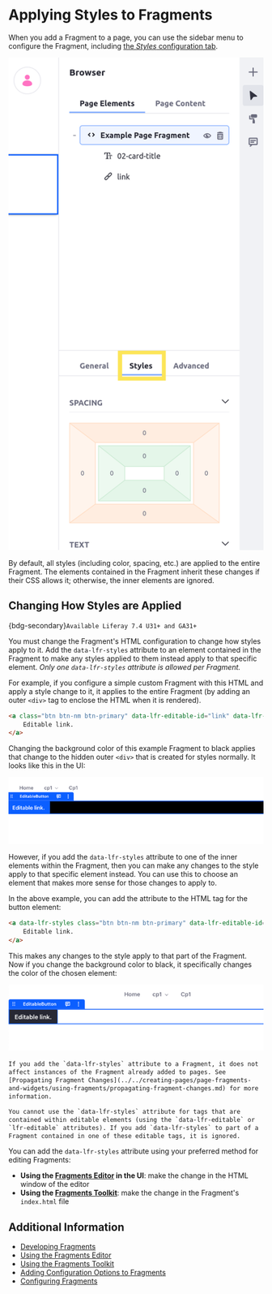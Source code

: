 # Applying Styles to Fragments

When you add a Fragment to a page, you can use the sidebar menu to configure the Fragment, including [the *Styles* configuration tab](../../creating-pages/page-fragments-and-widgets/using-fragments/configuring-fragments.md#styles).

![The Styles tab in the sidebar menu allows you to configure the styles per Fragment on a page.](./applying-styles-to-fragments/images/01.png)

By default, all styles (including color, spacing, etc.) are applied to the entire Fragment. The elements contained in the Fragment inherit these changes if their CSS allows it; otherwise, the inner elements are ignored.

## Changing How Styles are Applied

{bdg-secondary}`Available Liferay 7.4 U31+ and GA31+`

You must change the Fragment's HTML configuration to change how styles apply to it. Add the `data-lfr-styles` attribute to an element contained in the Fragment to make any styles applied to them instead apply to that specific element. *Only one `data-lfr-styles` attribute is allowed per Fragment.*

For example, if you configure a simple custom Fragment with this HTML and apply a style change to it, it applies to the entire Fragment (by adding an outer `<div>` tag to enclose the HTML when it is rendered).

```html
<a class="btn btn-nm btn-primary" data-lfr-editable-id="link" data-lfr-editable-type="link">
    Editable link.
</a>
```

Changing the background color of this example Fragment to black applies that change to the hidden outer `<div>` that is created for styles normally. It looks like this in the UI:

![Withot the data-lfr-styles attribute, the background color simply applies to the entire Fragment, creating an undesirable effect.](./applying-styles-to-fragments/images/02.png)

However, if you add the `data-lfr-styles` attribute to one of the inner elements within the Fragment, then you can make any changes to the style apply to that specific element instead. You can use this to choose an element that makes more sense for those changes to apply to.

In the above example, you can add the attribute to the HTML tag for the button element:

```html
<a data-lfr-styles class="btn btn-nm btn-primary" data-lfr-editable-id="link" data-lfr-editable-type="link">
    Editable link.
</a>
```

This makes any changes to the style apply to that part of the Fragment. Now if you change the background color to black, it specifically changes the color of the chosen element:

![The data-lfr-styles attribute in this example applies the background color specifically to the button in the Fragment.](./applying-styles-to-fragments/images/03.png)

```{note}
If you add the `data-lfr-styles` attribute to a Fragment, it does not affect instances of the Fragment already added to pages. See [Propagating Fragment Changes](../../creating-pages/page-fragments-and-widgets/using-fragments/propagating-fragment-changes.md) for more information.
```

```{warning}
You cannot use the `data-lfr-styles` attribute for tags that are contained within editable elements (using the `data-lfr-editable` or `lfr-editable` attributes). If you add `data-lfr-styles` to part of a Fragment contained in one of these editable tags, it is ignored.
```

You can add the `data-lfr-styles` attribute using your preferred method for editing Fragments:

* **Using the [Fragments Editor](./using-the-fragments-editor.md) in the UI**: make the change in the HTML window of the editor
* **Using the [Fragments Toolkit](./using-the-fragments-toolkit.md)**: make the change in the Fragment's `index.html` file

## Additional Information

* [Developing Fragments](./developing-fragments-intro.md)
* [Using the Fragments Editor](./using-the-fragments-editor.md)
* [Using the Fragments Toolkit](./using-the-fragments-toolkit.md)
* [Adding Configuration Options to Fragments](./adding-configuration-options-to-fragments.md)
* [Configuring Fragments](../../creating-pages/page-fragments-and-widgets/using-fragments/configuring-fragments.md)
